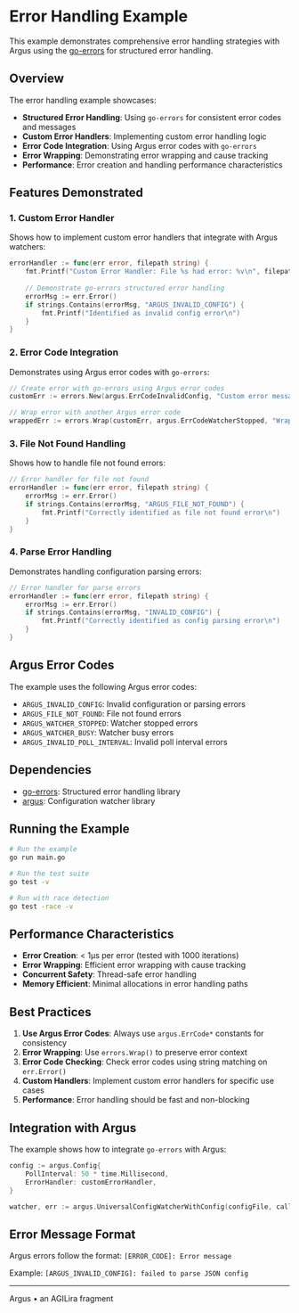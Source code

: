 # Error Handling Example

This example demonstrates comprehensive error handling strategies with Argus using the [go-errors](https://github.com/agilira/go-errors) for structured error handling.

## Overview

The error handling example showcases:

- **Structured Error Handling**: Using `go-errors` for consistent error codes and messages
- **Custom Error Handlers**: Implementing custom error handling logic
- **Error Code Integration**: Using Argus error codes with `go-errors`
- **Error Wrapping**: Demonstrating error wrapping and cause tracking
- **Performance**: Error creation and handling performance characteristics

## Features Demonstrated

### 1. Custom Error Handler
Shows how to implement custom error handlers that integrate with Argus watchers:

```go
errorHandler := func(err error, filepath string) {
    fmt.Printf("Custom Error Handler: File %s had error: %v\n", filepath, err)
    
    // Demonstrate go-errors structured error handling
    errorMsg := err.Error()
    if strings.Contains(errorMsg, "ARGUS_INVALID_CONFIG") {
        fmt.Printf("Identified as invalid config error\n")
    }
}
```

### 2. Error Code Integration
Demonstrates using Argus error codes with `go-errors`:

```go
// Create error with go-errors using Argus error codes
customErr := errors.New(argus.ErrCodeInvalidConfig, "Custom error message")

// Wrap error with another Argus error code
wrappedErr := errors.Wrap(customErr, argus.ErrCodeWatcherStopped, "Wrapped error")
```

### 3. File Not Found Handling
Shows how to handle file not found errors:

```go
// Error handler for file not found
errorHandler := func(err error, filepath string) {
    errorMsg := err.Error()
    if strings.Contains(errorMsg, "ARGUS_FILE_NOT_FOUND") {
        fmt.Printf("Correctly identified as file not found error\n")
    }
}
```

### 4. Parse Error Handling
Demonstrates handling configuration parsing errors:

```go
// Error handler for parse errors
errorHandler := func(err error, filepath string) {
    errorMsg := err.Error()
    if strings.Contains(errorMsg, "INVALID_CONFIG") {
        fmt.Printf("Correctly identified as config parsing error\n")
    }
}
```

## Argus Error Codes

The example uses the following Argus error codes:

- `ARGUS_INVALID_CONFIG`: Invalid configuration or parsing errors
- `ARGUS_FILE_NOT_FOUND`: File not found errors
- `ARGUS_WATCHER_STOPPED`: Watcher stopped errors
- `ARGUS_WATCHER_BUSY`: Watcher busy errors
- `ARGUS_INVALID_POLL_INTERVAL`: Invalid poll interval errors

## Dependencies

- [go-errors](https://github.com/agilira/go-errors): Structured error handling library
- [argus](https://github.com/agilira/argus): Configuration watcher library

## Running the Example

```bash
# Run the example
go run main.go

# Run the test suite
go test -v

# Run with race detection
go test -race -v
```

## Performance Characteristics

- **Error Creation**: < 1µs per error (tested with 1000 iterations)
- **Error Wrapping**: Efficient error wrapping with cause tracking
- **Concurrent Safety**: Thread-safe error handling
- **Memory Efficient**: Minimal allocations in error handling paths

## Best Practices

1. **Use Argus Error Codes**: Always use `argus.ErrCode*` constants for consistency
2. **Error Wrapping**: Use `errors.Wrap()` to preserve error context
3. **Error Code Checking**: Check error codes using string matching on `err.Error()`
4. **Custom Handlers**: Implement custom error handlers for specific use cases
5. **Performance**: Error handling should be fast and non-blocking

## Integration with Argus

The example shows how to integrate `go-errors` with Argus:

```go
config := argus.Config{
    PollInterval: 50 * time.Millisecond,
    ErrorHandler: customErrorHandler,
}

watcher, err := argus.UniversalConfigWatcherWithConfig(configFile, callback, config)
```

## Error Message Format

Argus errors follow the format: `[ERROR_CODE]: Error message`

Example: `[ARGUS_INVALID_CONFIG]: failed to parse JSON config`

---

Argus • an AGILira fragment